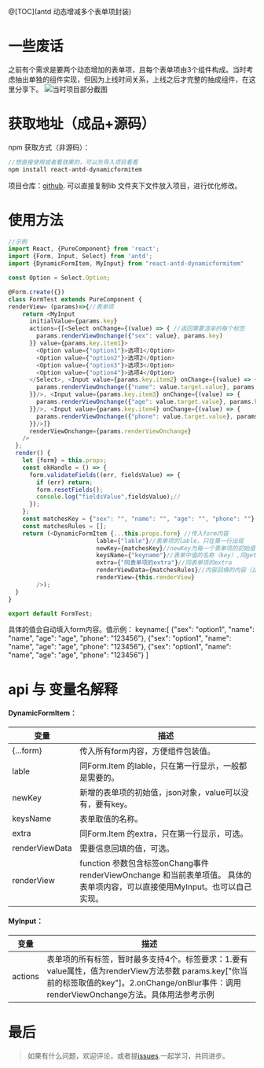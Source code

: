 @[TOC](antd 动态增减多个表单项封装)

# 一些废话

之前有个需求是要两个动态增加的表单项，且每个表单项由3个组件构成。当时考虑抽出单独的组件实现，但因为上线时间关系，上线之后才完整的抽成组件，在这里分享下。
![当时项目部分截图](https://img-blog.csdnimg.cn/201909191806254.jpg?x-oss-process=image/watermark,type_ZmFuZ3poZW5naGVpdGk,shadow_10,text_aHR0cHM6Ly9ibG9nLmNzZG4ubmV0L3oxMzIyMjAzODc3OQ==,size_16,color_FFFFFF,t_70)

# 获取地址（成品+源码）

npm 获取方式（非源码）：

```javascript
//想直接使用或者看效果的，可以先导入项目看看
npm install react-antd-dynamicformitem
```

项目仓库：[github](https://github.com/nine-ray/react-antd-dynamicformitem.git).
可以直接复制lib 文件夹下文件放入项目，进行优化修改。

# 使用方法

```javascript
//示例
import React, {PureComponent} from 'react';
import {Form, Input, Select} from 'antd';
import {DynamicFormItem, MyInput} from "react-antd-dynamicformitem"

const Option = Select.Option;

@Form.create({})
class FormTest extends PureComponent {
renderView= (params)=>{//表单项
    return <MyInput
      initialValue={params.key}
      actions={[<Select onChange={(value) => { //返回需要渲染的每个标签
        params.renderViewOnchange({"sex": value}, params.key)
      }} value={params.key.item1}>
        <Option value={"option1"}>选项1</Option>
        <Option value={"option2"}>选项2</Option>
        <Option value={"option3"}>选项3</Option>
        <Option value={"option4"}>选项4</Option>
      </Select>, <Input value={params.key.item2} onChange={(value) => {
        params.renderViewOnchange({"name": value.target.value}, params.key)
      }}/>, <Input value={params.key.item3} onChange={(value) => {
        params.renderViewOnchange({"age": value.target.value}, params.key)
      }}/>, <Input value={params.key.item4} onChange={(value) => {
        params.renderViewOnchange({"phone": value.target.value}, params.key)
      }}/>]}
      renderViewOnchange={params.renderViewOnchange}
    />
  };
  render() {
    let {form} = this.props;
    const okHandle = () => {
      form.validateFields((err, fieldsValue) => {
        if (err) return;
        form.resetFields();
        console.log("fieldsValue",fieldsValue);//
      });
    };
    const matchesKey = {"sex": "", "name": "", "age": "", "phone": ""};
    const matchesRules = [];
    return (<DynamicFormItem {...this.props.form} //传入form内容
                         lable={"lable"}//表单项的lable，只在第一行出现
                         newKey={matchesKey}//newKey为每一个表单项的初始值
                         keysName={"keyname"}//表单中值的名称（key）,同getFieldDecorator中内容
                         extra={"同表单项的extra"}//同表单项的extra
                         renderViewData={matchesRules}//内容回填的内容（比如说更新数据时的初始值）
                         renderView={this.renderView}
        />);
  }
}

export default FormTest;
```

具体的值会自动填入form内容。值示例：
keyname:[
{"sex": "option1", "name": "name", "age": "age", "phone": "123456"},
{"sex": "option1", "name": "name", "age": "age", "phone": "123456"},
{"sex": "option1", "name": "name", "age": "age", "phone": "123456"}
]



# api 与 变量名解释

#### DynamicFormItem：

| 变量           | 描述                                                         |
| -------------- | ------------------------------------------------------------ |
| {...form}      | 传入所有form内容，方便组件包装值。                           |
| lable          | 同Form.Item 的lable，只在第一行显示，一般都是需要的。        |
| newKey         | 新增的表单项的初始值，json对象，value可以没有，要有key。     |
| keysName       | 表单取值的名称。                                             |
| extra          | 同Form.Item 的extra，只在第一行显示，可选。                  |
| renderViewData | 需要信息回填的值，可选。                                     |
| renderView     | function 参数包含标签onChang事件renderViewOnchange 和当前表单项值。 具体的表单项内容，可以直接使用MyInput。也可以自己实现。 |

#### MyInput：

| 变量    | 描述                                                         |
| ------- | ------------------------------------------------------------ |
| actions | 表单项的所有标签，暂时最多支持4个。标签要求：1.要有value属性，值为renderView方法参数 params.key["你当前的标签取值的key"]。2.onChange/onBlur事件：调用renderViewOnchange方法。具体用法参考示例 |

# 最后

> 如果有什么问题，欢迎评论，或者提[issues](https://github.com/nine-ray/react-antd-dynamicformitem/issues).一起学习，共同进步。


